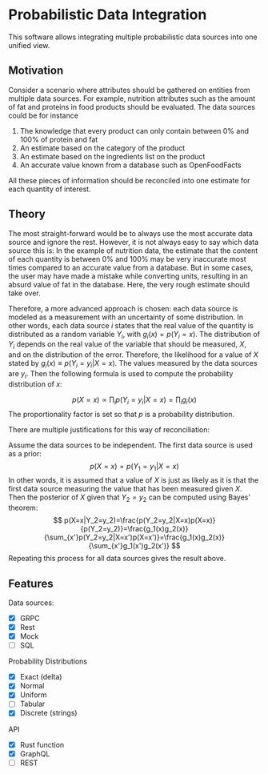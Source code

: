 # Probabilistic Data Integration
This software allows integrating multiple probabilistic data sources into one unified view.

## Motivation
Consider a scenario where attributes should be gathered on entities from multiple data sources. For example, nutrition attributes such as the amount of fat and proteins in food products should be evaluated. The data sources could be for instance

1. The knowledge that every product can only contain between 0% and 100% of protein and fat
2. An estimate based on the category of the product
3. An estimate based on the ingredients list on the product
4. An accurate value known from a database such as OpenFoodFacts

All these pieces of information should be reconciled into one estimate for each quantity of interest.

## Theory
The most straight-forward would be to always use the most accurate data source and ignore the rest. However, it is not always easy to say which data source this is: In the example of nutrition data, the estimate that the content of each quantity is between 0% and 100% may be very inaccurate most times compared to an accurate value from a database. But in some cases, the user may have made a mistake while converting units, resulting in an absurd value of fat in the database. Here, the very rough estimate should take over.

Therefore, a more advanced approach is chosen: each data source is modeled as a measurement with an uncertainty of some distribution. In other words, each data source $i$ states that the real value of the quantity is distributed as a random variable $Y_i$, with $g_i(x)=p(Y_i=x)$. The distribution of $Y_i$ depends on the real value of the variable that should be measured, $X$, and on the distribution of the error. Therefore, the likelihood for a value of $X$ stated by $g_i(x)\equiv p(Y_i=y_i|X=x)$. The values measured by the data sources are $y_i$. Then the following formula is used to compute the probability distribution of $x$:

$$
p(X=x) \propto \prod_{i}p(Y_i=y_i|X=x)=\prod_{i}g_i(x)
$$
The proportionality factor is set so that $p$ is a probability distribution.

There are multiple justifications for this way of reconciliation:

Assume the data sources to be independent. The first data source is used as a prior:
$$
p(X=x)=p(Y_1=y_1|X=x)
$$
In other words, it is assumed that a value of $X$ is just as likely as it is that the first data source measuring the value that has been measured given $X$.
Then the posterior of $X$ given that $Y_2=y_2$ can be computed using Bayes' theorem:
$$
p(X=x|Y_2=y_2)=\frac{p(Y_2=y_2|X=x)p(X=x)}{p(Y_2=y_2)}=\frac{g_1(x)g_2(x)}{\sum_{x'}p(Y_2=y_2|X=x')p(X=x')}=\frac{g_1(x)g_2(x)}{\sum_{x'}g_1(x')g_2(x')}
$$
Repeating this process for all data sources gives the result above.

## Features
Data sources:
- [x] GRPC
- [x] Rest
- [x] Mock
- [ ] SQL

Probability Distributions
- [x] Exact (delta)
- [x] Normal
- [x] Uniform
- [ ] Tabular
- [x] Discrete (strings)

API
- [x] Rust function
- [x] GraphQL
- [ ] REST